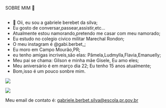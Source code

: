  SOBRE MIM :sparkling_heart:
 
##
- 👋 Oii, eu sou a gabriele berebet da silva;
-  Eu gosto de conversar,passear,assistir,etc...
-  Atualmente estou namorando,pretendo me casar com meu namorado;
- Eu estudo no colegio civico militar Marechal Rondon;
- O meu instagram é @gabi.berbet_;
- Eu moro em Campo Mourão,PR;
- eu tenho amigas incriveis,são elas: Pâmela,Ludmylla,Flavia,Emanuelly;
- Meu pai se chama: Gilson e minha mãe Gisele, Eu amo eles;
- Meu aniversário é em março dia 22; Eu tenho 15 anos atualmente;
- Bom,isso é um pouco sonbre mim.
<!---
berbetgabi/berbetgabi is a ✨ special ✨ repository because its `README.md` (this file) appears on your GitHub profile.
You can click the Preview link to take a look at your changes.

Meu email de contato é: gabriele.berbet.silva@escola.pr.gov.br
--->
![](https://img.shields.io/badge/Scratch-4D97FF?style=for-the-badge&logo=Scratch&logoColor=white)

![](https://img.shields.io/badge/JavaScript-323330?style=for-the-badge&logo=javascript&logoColor=F7DF1E)

Meu email de contato é: gabriele.berbet.silva@escola.pr.gov.br
